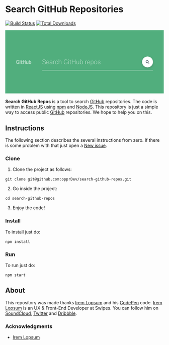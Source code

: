 # Search GitHub Repositories

<p align="left">
<a href="https://travis-ci.org/opprDev/search-github-repos"><img src="https://img.shields.io/travis/opprDev/search-github-repos.svg" alt="Build Status"></a>
<a href="https://github.com/opprDev/search-github-repos/archive/master.zip"><img src="https://img.shields.io/github/downloads/opprDev/search-github-repos/total.svg" alt="Total Downloads"></a>
</p>

<a align="center" href="https://opprdev.github.io/search-github-repos/" target="_blank"><img src="assets/header.png" alt="Header"></a>

**Search GitHub Repos** is a tool to search [GitHub](https://github.com/) repositories. The code is written in [ReactJS](https://reactjs.org/) using [npm](https://www.npmjs.com/) and [NodeJS](https://nodejs.org/en/). This repository is just a simple way to access public [GitHub](https://github.com/) repositories. We hope to help you on this.

## Instructions

The following section describes the several instructions from zero. If there is some problem with that just open a [New issue](https://github.com/opprDev/search-github-repos/issues/new).

### Clone

1. Clone the project as follows:

```
git clone git@github.com:opprDev/search-github-repos.git
```

2. Go inside the project:

```
cd search-github-repos
```

3. Enjoy the code!

### Install

To install just do:

```
npm install
```

### Run

To run just do:

```
npm start
```

## About

This repository was made thanks [Irem Lopsum](https://twitter.com/iremlopsum) and his [CodePen](https://codepen.io/iremlopsum/pen/NXVdbx) code. [Irem Lopsum](https://twitter.com/iremlopsum) is an UX & Front-End Developer at Swipes. You can follow him on  [SoundCloud](https://soundcloud.com/kristjanvool), [Twitter](https://twitter.com/iremlopsum) and [Dribbble](https://dribbble.com/iremlopsum).

### Acknowledgments

- [Irem Lopsum](https://twitter.com/iremlopsum)

